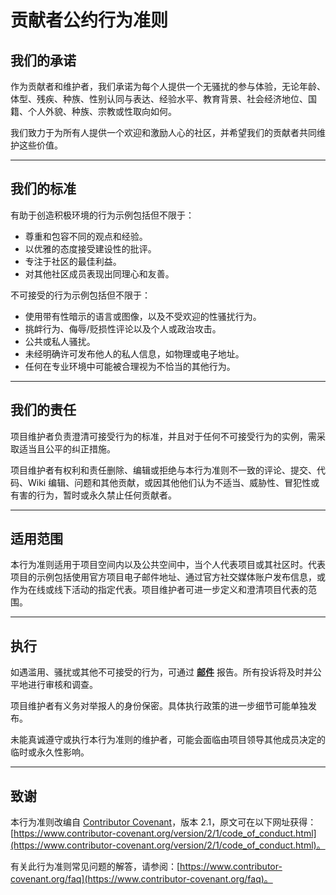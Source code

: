 # 贡献者公约行为准则

## 我们的承诺

作为贡献者和维护者，我们承诺为每个人提供一个无骚扰的参与体验，无论年龄、体型、残疾、种族、性别认同与表达、经验水平、教育背景、社会经济地位、国籍、个人外貌、种族、宗教或性取向如何。

我们致力于为所有人提供一个欢迎和激励人心的社区，并希望我们的贡献者共同维护这些价值。

---

## 我们的标准

有助于创造积极环境的行为示例包括但不限于：

- 尊重和包容不同的观点和经验。
- 以优雅的态度接受建设性的批评。
- 专注于社区的最佳利益。
- 对其他社区成员表现出同理心和友善。

不可接受的行为示例包括但不限于：

- 使用带有性暗示的语言或图像，以及不受欢迎的性骚扰行为。
- 挑衅行为、侮辱/贬损性评论以及个人或政治攻击。
- 公共或私人骚扰。
- 未经明确许可发布他人的私人信息，如物理或电子地址。
- 任何在专业环境中可能被合理视为不恰当的其他行为。

---

## 我们的责任

项目维护者负责澄清可接受行为的标准，并且对于任何不可接受行为的实例，需采取适当且公平的纠正措施。

项目维护者有权利和责任删除、编辑或拒绝与本行为准则不一致的评论、提交、代码、Wiki 编辑、问题和其他贡献，或因其他他们认为不适当、威胁性、冒犯性或有害的行为，暂时或永久禁止任何贡献者。

---

## 适用范围

本行为准则适用于项目空间内以及公共空间中，当个人代表项目或其社区时。代表项目的示例包括使用官方项目电子邮件地址、通过官方社交媒体账户发布信息，或作为在线或线下活动的指定代表。项目维护者可进一步定义和澄清项目代表的范围。

---

## 执行

如遇滥用、骚扰或其他不可接受的行为，可通过 **[邮件](mailto:contact@cityuhk.cn)** 报告。所有投诉将及时并公平地进行审核和调查。

项目维护者有义务对举报人的身份保密。具体执行政策的进一步细节可能单独发布。

未能真诚遵守或执行本行为准则的维护者，可能会面临由项目领导其他成员决定的临时或永久性影响。

---

## 致谢

本行为准则改编自 [Contributor Covenant](https://www.contributor-covenant.org)，版本 2.1，原文可在以下网址获得：[https://www.contributor-covenant.org/version/2/1/code_of_conduct.html](https://www.contributor-covenant.org/version/2/1/code_of_conduct.html)。

有关此行为准则常见问题的解答，请参阅：[https://www.contributor-covenant.org/faq](https://www.contributor-covenant.org/faq)。